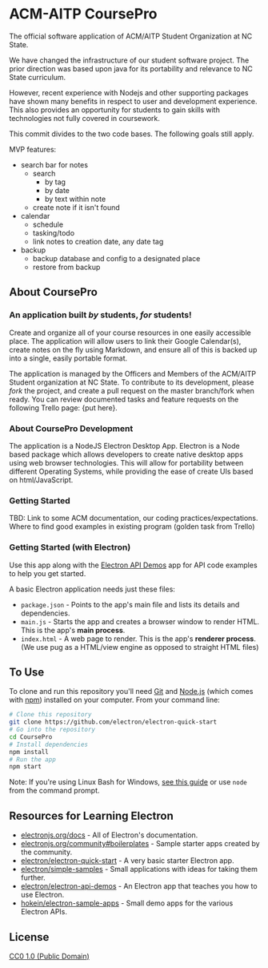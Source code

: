 # ACM-AITP CoursePro

The official software application of ACM/AITP Student Organization at NC State.

We have changed the infrastructure of our student software project. The prior direction was based upon java for its portability and relevance to NC State curriculum.

However, recent experience with Nodejs and other supporting packages have shown many benefits in respect to user and development experience. This also provides an opportunity for students to gain skills with technologies not fully covered in coursework.

This commit divides to the two code bases.
The following goals still apply.

MVP features:
- search bar for notes
  - search
    - by tag
    - by date
    - by text within note
  - create note if it isn't found
- calendar
  - schedule
  - tasking/todo
  - link notes to creation date, any date tag
- backup
  - backup database and config to a designated place
  - restore from backup

## About CoursePro

### An application built *by* students, *for* students!

Create and organize all of your course resources in one easily accessible place.
The application will allow users to link their Google Calendar(s), create notes on the fly using Markdown,
and ensure all of this is backed up into a single, easily portable format.

The application is managed by the Officers and Members of the ACM/AITP Student organization at NC State.
To contribute to its development, please *fork* the project, and create a pull request on the master branch/fork when
ready. You can review documented tasks and feature requests on the following Trello page: {put here}.

### About CoursePro Development

The application is a NodeJS Electron Desktop App. Electron is a Node based package which allows developers to create native desktop apps using web browser technologies. This will allow for portability between different Operating Systems, while providing the ease of create UIs based on html/JavaScript.

### Getting Started

TBD:
Link to some ACM documentation, our coding practices/expectations. Where to find good examples in existing program (golden task from Trello)

### Getting Started (with Electron)

Use this app along with the [Electron API Demos](https://electronjs.org/#get-started) app for API code examples to help you get started.

A basic Electron application needs just these files:

- `package.json` - Points to the app's main file and lists its details and dependencies.
- `main.js` - Starts the app and creates a browser window to render HTML. This is the app's **main process**.
- `index.html` - A web page to render. This is the app's **renderer process**. (We use pug as a HTML/view engine as opposed to straight HTML files)

## To Use

To clone and run this repository you'll need [Git](https://git-scm.com) and [Node.js](https://nodejs.org/en/download/) (which comes with [npm](http://npmjs.com)) installed on your computer. From your command line:

```bash
# Clone this repository
git clone https://github.com/electron/electron-quick-start
# Go into the repository
cd CoursePro
# Install dependencies
npm install
# Run the app
npm start
```

Note: If you're using Linux Bash for Windows, [see this guide](https://www.howtogeek.com/261575/how-to-run-graphical-linux-desktop-applications-from-windows-10s-bash-shell/) or use `node` from the command prompt.

## Resources for Learning Electron

- [electronjs.org/docs](https://electronjs.org/docs) - All of Electron's documentation.
- [electronjs.org/community#boilerplates](https://electronjs.org/community#boilerplates) - Sample starter apps created by the community.
- [electron/electron-quick-start](https://github.com/electron/electron-quick-start) - A very basic starter Electron app.
- [electron/simple-samples](https://github.com/electron/simple-samples) - Small applications with ideas for taking them further.
- [electron/electron-api-demos](https://github.com/electron/electron-api-demos) - An Electron app that teaches you how to use Electron.
- [hokein/electron-sample-apps](https://github.com/hokein/electron-sample-apps) - Small demo apps for the various Electron APIs.

## License

[CC0 1.0 (Public Domain)](LICENSE.md)
